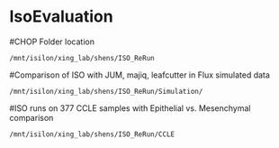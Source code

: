 # IsoEvaluation

#CHOP Folder location
    
    /mnt/isilon/xing_lab/shens/ISO_ReRun
    
#Comparison of ISO with JUM, majiq, leafcutter in Flux simulated data
    
    /mnt/isilon/xing_lab/shens/ISO_ReRun/Simulation/
    
#ISO runs on 377 CCLE samples with Epithelial vs. Mesenchymal comparison

    /mnt/isilon/xing_lab/shens/ISO_ReRun/CCLE
   
